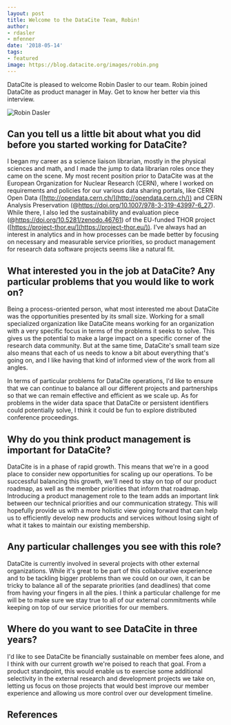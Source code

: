 ```yaml
---
layout: post
title: Welcome to the DataCite Team, Robin!
author: 
- rdasler
- mfenner
date: '2018-05-14'
tags: 
- featured
image: https://blog.datacite.org/images/robin.png
---
```

DataCite is pleased to welcome Robin Dasler to our team. Robin joined DataCite as product manager in May. Get to know her better via this interview.

![Robin Dasler](/images/robin.png)

## Can you tell us a little bit about what you did before you started working for DataCite?

I began my career as a science liaison librarian, mostly in the physical sciences and math, and I made the jump to data librarian roles once they came on the scene. My most recent position prior to DataCite was at the European Organization for Nuclear Research (CERN), where I worked on requirements and policies for our various data sharing portals, like CERN Open Data ([http://opendata.cern.ch/](http://opendata.cern.ch/)) and CERN Analysis Preservation (@https://doi.org/10.1007/978-3-319-43997-6_27). While there, I also led the sustainability and evaluation piece (@https://doi.org/10.5281/zenodo.46761) of the EU-funded THOR project ([https://project-thor.eu/](https://project-thor.eu/)). I've always had an interest in analytics and in how processes can be made better by focusing on necessary and measurable service priorities, so product management for research data software projects seems like a natural fit. 

## What interested you in the job at DataCite? Any particular problems that you would like to work on?

Being a process-oriented person, what most interested me about DataCite was the opportunities presented by its small size. Working for a small specialized organization like DataCite means working for an organization with a very specific focus in terms of the problems it seeks to solve. This gives us the potential to make a large impact on a specific corner of the research data community. But at the same time, DataCite's small team size also means that each of us needs to know a bit about everything that's going on, and I like having that kind of informed view of the work from all angles. 

In terms of particular problems for DataCite operations, I'd like to ensure that we can continue to balance all our different projects and partnerships so that we can remain effective and efficient as we scale up. As for problems in the wider data space that DataCite or persistent identifiers could potentially solve, I think it could be fun to explore distributed conference proceedings. 

## Why do you think product management is important for DataCite?

DataCite is in a phase of rapid growth. This means that we're in a good place to consider new opportunities for scaling up our operations. To be successful balancing this growth, we'll need to stay on top of our product roadmap, as well as the member priorities that inform that roadmap. Introducing a product management role to the team adds an important link between our technical priorities and our communication strategy. This will hopefully provide us with a more holistic view going forward that can help us to efficiently develop new products and services without losing sight of what it takes to maintain our existing membership. 

## Any particular challenges you see with this role?

DataCite is currently involved in several projects with other external organizations. While it's great to be part of this collaborative experience and to be tackling bigger problems than we could on our own, it can be tricky to balance all of the separate priorities (and deadlines) that come from having your fingers in all the pies. I think a particular challenge for me will be to make sure we stay true to all of our external commitments while keeping on top of our service priorities for our members. 

## Where do you want to see DataCite in three years?

I'd like to see DataCite be financially sustainable on member fees alone, and I think with our current growth we're poised to reach that goal. From a product standpoint, this would enable us to exercise some additional selectivity in the external research and development projects we take on, letting us focus on those projects that would best improve our member experience and allowing us more control over our development timeline.

## References

